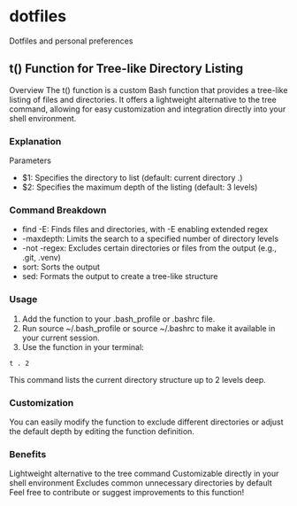 # dotfiles
Dotfiles and personal preferences

## t() Function for Tree-like Directory Listing
Overview
The t() function is a custom Bash function that provides a tree-like listing of files and directories. It offers a lightweight alternative to the tree command, allowing for easy customization and integration directly into your shell environment.

### Explanation
Parameters
- $1: Specifies the directory to list (default: current directory .)
- $2: Specifies the maximum depth of the listing (default: 3 levels)

### Command Breakdown
- find -E: Finds files and directories, with -E enabling extended regex
- -maxdepth: Limits the search to a specified number of directory levels
- -not -regex: Excludes certain directories or files from the output (e.g., .git, .venv)
- sort: Sorts the output
- sed: Formats the output to create a tree-like structure

### Usage
1. Add the function to your .bash_profile or .bashrc file.
2. Run source ~/.bash_profile or source ~/.bashrc to make it available in your current session.
3. Use the function in your terminal:
```
t . 2
```
This command lists the current directory structure up to 2 levels deep.

### Customization
You can easily modify the function to exclude different directories or adjust the default depth by editing the function definition.

### Benefits
Lightweight alternative to the tree command
Customizable directly in your shell environment
Excludes common unnecessary directories by default
Feel free to contribute or suggest improvements to this function!
